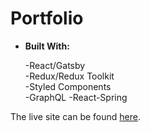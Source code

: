 # Portfolio

- **Built With:**

   -React/Gatsby  
   -Redux/Redux Toolkit  
   -Styled Components  
   -GraphQL
  -React-Spring

The live site can be found [here](https://www.justinaiello.com/).
